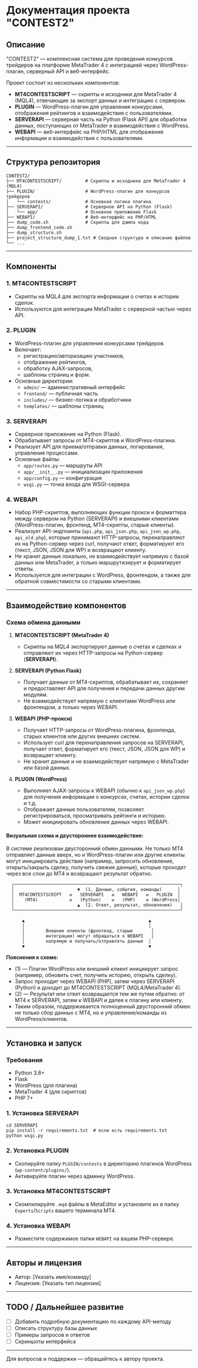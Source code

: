 # Документация проекта "CONTEST2"

## Описание

"CONTEST2" — комплексная система для проведения конкурсов трейдеров на платформе MetaTrader 4 с интеграцией через WordPress-плагин, серверный API и веб-интерфейс.

Проект состоит из нескольких компонентов:
- **MT4CONTESTSCRIPT** — скрипты и исходники для MetaTrader 4 (MQL4), отвечающие за экспорт данных и интеграцию с сервером.
- **PLUGIN** — WordPress-плагин для управления конкурсами, отображения рейтингов и взаимодействия с пользователями.
- **SERVERAPI** — серверная часть на Python (Flask API) для обработки данных, поступающих от MetaTrader и взаимодействия с WordPress.
- **WEBAPI** — веб-интерфейс на PHP/HTML для отображения информации и взаимодействия с пользователями.

---

## Структура репозитория

```
CONTEST2/
├── MT4CONTESTSCRIPT/         # Скрипты и исходники для MetaTrader 4 (MQL4)
├── PLUGIN/                   # WordPress-плагин для конкурсов трейдеров
│   └── contests/             # Основная логика плагина
├── SERVERAPI/                # Серверное API на Python (Flask)
│   └── app/                  # Основное приложение Flask
├── WEBAPI/                   # Веб-интерфейс на PHP/HTML
├── dump_code.sh              # Скрипты для дампа кода
├── dump_frontend_code.sh
├── dump_structure.sh
├── project_structure_dump_1.txt # Сводная структура и описание файлов
└── ...
```

---

## Компоненты

### 1. MT4CONTESTSCRIPT
- Скрипты на MQL4 для экспорта информации о счетах и истории сделок.
- Используются для интеграции MetaTrader с серверной частью через API.

### 2. PLUGIN
- WordPress-плагин для управления конкурсами трейдеров.
- Включает:
  - регистрацию/авторизацию участников,
  - отображение рейтингов,
  - обработку AJAX-запросов,
  - шаблоны страниц и форм.
- Основные директории:
  - `admin/` — административный интерфейс
  - `frontend/` — публичная часть
  - `includes/` — бизнес-логика и обработчики
  - `templates/` — шаблоны страниц

### 3. SERVERAPI
- Серверное приложение на Python (Flask).
- Обрабатывает запросы от MT4-скриптов и WordPress-плагина.
- Реализует API для приема/отправки данных, логирования, управления процессами.
- Основные файлы:
  - `app/routes.py` — маршруты API
  - `app/__init__.py` — инициализация приложения
  - `app/config.py` — конфигурация
  - `wsgi.py` — точка входа для WSGI-сервера

### 4. WEBAPI
- Набор PHP-скриптов, выполняющих функции прокси и форматтера между сервером на Python (SERVERAPI) и внешними клиентами (WordPress-плагин, фронтенд, MT4-скрипты, старые клиенты).
- Реализует API-эндпоинты (`api.php`, `api_json.php`, `api_json_wp.php`, `api_old.php`), которые принимают HTTP-запросы, перенаправляют их на Python-сервер через curl, получают ответ, форматируют его (текст, JSON, JSON для WP) и возвращают клиенту.
- Не хранит данные локально, не взаимодействует напрямую с базой данных или MetaTrader, а только маршрутизирует и форматирует ответы.
- Используется для интеграции с WordPress, фронтендом, а также для обратной совместимости со старыми клиентами.

---

## Взаимодействие компонентов

### Схема обмена данными

1. **MT4CONTESTSCRIPT (MetaTrader 4)**
    - Скрипты на MQL4 экспортируют данные о счетах и сделках и отправляют их через HTTP-запросы на Python-сервер (**SERVERAPI**).

2. **SERVERAPI (Python Flask)**
    - Получает данные от MT4-скриптов, обрабатывает их, сохраняет и предоставляет API для получения и передачи данных другим модулям.
    - Не взаимодействует напрямую с клиентами WordPress или фронтендом, а только через WEBAPI.

3. **WEBAPI (PHP-прокси)**
    - Получает HTTP-запросы от WordPress-плагина, фронтенда, старых клиентов или других внешних систем.
    - Использует curl для перенаправления запросов на SERVERAPI, получает ответ, форматирует его (текст, JSON, JSON для WP) и возвращает клиенту.
    - Не хранит данные и не взаимодействует напрямую с MetaTrader или базой данных.

4. **PLUGIN (WordPress)**
    - Выполняет AJAX-запросы к WEBAPI (обычно к `api_json_wp.php`) для получения информации о конкурсах, счетах, истории сделок и т.д.
    - Отображает данные пользователям, позволяет регистрироваться, просматривать рейтинги и историю.
    - Может инициировать обновление данных через WEBAPI.

#### Визуальная схема и двустороннее взаимодействие:

В системе реализован двусторонний обмен данными. Не только MT4 отправляет данные вверх, но и WordPress-плагин или другие клиенты могут инициировать действия (например, запросить обновление, открыть/закрыть сделку, получить свежие данные), которые проходят через все слои до MT4 и возвращают результат обратно.

```
  ┌───────────────────────────────────────────────────────────────┐
  │                        ▼  (1. Данные, события, команды)      │
  │  MT4CONTESTSCRIPT   ⇄   SERVERAPI   ⇄   WEBAPI   ⇄   PLUGIN  │
  │    (MT4)            ⇄   (Python)    ⇄   (PHP)    ⇄ (WordPress│
  │                        ▲  (2. Ответ, результат, обновления)   │
  └───────────────────────────────────────────────────────────────┘

      ▲                                               ▲
      │                                               │
      │        Внешние клиенты (фронтенд, старые       │
      │        интеграции) могут обращаться к WEBAPI   │
      │        напрямую и получать/отправлять данные  │
      ▼                                               ▼
```

**Пояснения к схеме:**
- (1) — Плагин WordPress или внешний клиент инициирует запрос (например, обновить счет, получить историю, открыть сделку).
- Запрос проходит через WEBAPI (PHP), затем через SERVERAPI (Python) и доходит до MT4CONTESTSCRIPT (MQL4/MetaTrader 4).
- (2) — Результат или ответ возвращается тем же путем обратно: от MT4 к SERVERAPI, затем к WEBAPI и далее к плагину или клиенту.
- Таким образом, поддерживается полноценный двусторонний обмен: не только сбор данных с MT4, но и управление/команды из WordPress/клиентов.

---

## Установка и запуск

### Требования
- Python 3.8+
- Flask
- WordPress (для плагина)
- MetaTrader 4 (для скриптов)
- PHP 7+

### 1. Установка SERVERAPI
```
cd SERVERAPI
pip install -r requirements.txt  # если есть requirements.txt
python wsgi.py
```

### 2. Установка PLUGIN
- Скопируйте папку `PLUGIN/contests` в директорию плагинов WordPress (`wp-content/plugins/`).
- Активируйте плагин через админку WordPress.

### 3. Установка MT4CONTESTSCRIPT
- Скомпилируйте `.mq4` файлы в MetaEditor и установите их в папку `Experts`/`Scripts` вашего терминала MT4.

### 4. Установка WEBAPI
- Разместите содержимое папки `WEBAPI` на вашем PHP-сервере.

---

## Авторы и лицензия
- Автор: [Указать имя/команду]
- Лицензия: [Указать тип лицензии]

---

## TODO / Дальнейшее развитие
- [ ] Добавить подробную документацию по каждому API-методу
- [ ] Описать структуру базы данных
- [ ] Примеры запросов и ответов
- [ ] Скриншоты интерфейса

---

Для вопросов и поддержки — обращайтесь к автору проекта.
